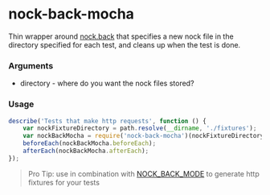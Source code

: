 # nock-back-mocha

Thin wrapper around [nock.back](https://github.com/pgte/nock#nock-back) that specifies a new nock file in the directory specified for each test, and cleans up when the test is done.

### Arguments
- directory - where do you want the nock files stored?

### Usage
```js
describe('Tests that make http requests', function () {
    var nockFixtureDirectory = path.resolve(__dirname, './fixtures');
    var nockBackMocha = require('nock-back-mocha')(nockFixtureDirectory);
    beforeEach(nockBackMocha.beforeEach);
    afterEach(nockBackMocha.afterEach);
});
```

> Pro Tip: use in combination with [NOCK_BACK_MODE](https://github.com/pgte/nock#modes) to generate http fixtures for your tests
